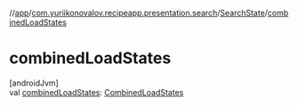 //[app](../../../index.md)/[com.yuriikonovalov.recipeapp.presentation.search](../index.md)/[SearchState](index.md)/[combinedLoadStates](combined-load-states.md)

# combinedLoadStates

[androidJvm]\
val [combinedLoadStates](combined-load-states.md): [CombinedLoadStates](https://developer.android.com/reference/kotlin/androidx/paging/CombinedLoadStates.html)
